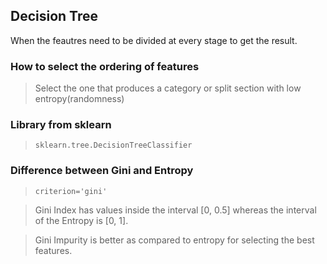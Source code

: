 ## Decision Tree

When the feautres need to be divided at every stage to get the result.

### How to select the ordering of features 
> Select the one that produces a category or split section with low entropy(randomness)

### Library from sklearn
> ```sklearn.tree.DecisionTreeClassifier```

### Difference between Gini and Entropy
> ```criterion='gini'```

> Gini Index has values inside the interval [0, 0.5] whereas the interval of the Entropy is [0, 1].

> Gini Impurity is better as compared to entropy for selecting the best features.
